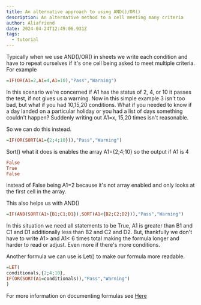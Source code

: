 ```yaml
---
title: An alternative approach to using AND()/OR()
description: An alternative method to a cell meeting many criteria
author: Aliafriend
date: 2024-04-24T12:49:06.931Z
tags:
  - tutorial
---
```

Typically when we use AND()/OR() in sheets we write each condition and have to repeat ourselves if it's one cell being asked to meet multiple criteria. For example

```haskell
=IF(OR(A1=2,A1=4,A1=10),"Pass","Warning")
```
In this scenario we're concerned if A1 has the status of 2, 4, or 10 it passes the test, if not gives us a warning. Now in this simple example 3 isn't too bad, but what if you had 10,15,20 conditions. What if you needed to know if a day landed on a particular holiday or you had a list of days something couldn't happen? Suddenly writing out A1=x, 15,20 times isn't reasonable.

So we can do this instead.

```haskell
=IF(OR(SORT(A1={2;4;10})),"Pass","Warning")
```

Sort() what it does is enables the array A1={2;4;10} so the output if A1 is 4
```haskell
False
True
False
```
instead of False being A1=2 because it's not array enabled and only looks at the first cell in the array.

This also helps us with AND()
```haskell
=IF(AND(SORT(A1>{B1;C1;D1}),SORT(A1<{B2;C2;D2})),"Pass","Warning")
```
In this situation we need all statements to be True, A1 is greater than B1 and C1 and D1 additionally less than B2 and C2 and D2. But, thankfully we don't have to write A1> and A1< 6 times total making the formula longer and harder to read or adjust. Even more if there's more conditions.

Another formula we can use is Let() to make our formula more readable.
```haskell
=LET(
conditionals,{2;4;10},
IF(OR(SORT(A1=conditionals)),"Pass","Warning")
)
```

For more information on documenting formulas see [Here](https://sheets.wiki/blog/posts/documenting-formulas/)